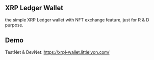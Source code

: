 ## XRP Ledger Wallet
the simple XRP Ledger wallet with NFT exchange feature, just for R & D purpose.

## Demo
TestNet & DevNet: https://xrpl-wallet.littlelyon.com/